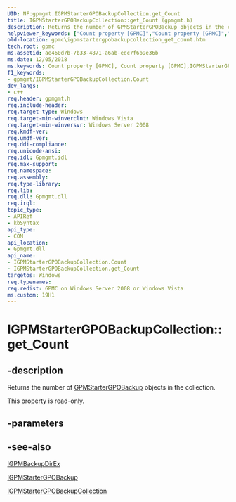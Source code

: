 ```yaml
---
UID: NF:gpmgmt.IGPMStarterGPOBackupCollection.get_Count
title: IGPMStarterGPOBackupCollection::get_Count (gpmgmt.h)
description: Returns the number of GPMStarterGPOBackup objects in the collection.helpviewer_keywords: ["Count property [GPMC]","Count property [GPMC]","IGPMStarterGPOBackupCollection interface","IGPMStarterGPOBackupCollection interface [GPMC]","Count property","IGPMStarterGPOBackupCollection.Count","IGPMStarterGPOBackupCollection.get_Count","IGPMStarterGPOBackupCollection::Count","IGPMStarterGPOBackupCollection::get_Count","_win32_igpmstartergpobackupcollection_get_count","get_Count","gpmc.igpmstartergpobackupcollection_get_count","gpmgmt/IGPMStarterGPOBackupCollection::Count","gpmgmt/IGPMStarterGPOBackupCollection::get_Count"]
old-location: gpmc\igpmstartergpobackupcollection_get_count.htm
tech.root: gpmc
ms.assetid: ae460d7b-7b33-4871-a6ab-edc7f6b9e36b
ms.date: 12/05/2018
ms.keywords: Count property [GPMC], Count property [GPMC],IGPMStarterGPOBackupCollection interface, IGPMStarterGPOBackupCollection interface [GPMC],Count property, IGPMStarterGPOBackupCollection.Count, IGPMStarterGPOBackupCollection.get_Count, IGPMStarterGPOBackupCollection::Count, IGPMStarterGPOBackupCollection::get_Count, _win32_igpmstartergpobackupcollection_get_count, get_Count, gpmc.igpmstartergpobackupcollection_get_count, gpmgmt/IGPMStarterGPOBackupCollection::Count, gpmgmt/IGPMStarterGPOBackupCollection::get_Count
f1_keywords:
- gpmgmt/IGPMStarterGPOBackupCollection.Count
dev_langs:
- c++
req.header: gpmgmt.h
req.include-header: 
req.target-type: Windows
req.target-min-winverclnt: Windows Vista
req.target-min-winversvr: Windows Server 2008
req.kmdf-ver: 
req.umdf-ver: 
req.ddi-compliance: 
req.unicode-ansi: 
req.idl: Gpmgmt.idl
req.max-support: 
req.namespace: 
req.assembly: 
req.type-library: 
req.lib: 
req.dll: Gpmgmt.dll
req.irql: 
topic_type:
- APIRef
- kbSyntax
api_type:
- COM
api_location:
- Gpmgmt.dll
api_name:
- IGPMStarterGPOBackupCollection.Count
- IGPMStarterGPOBackupCollection.get_Count
targetos: Windows
req.typenames: 
req.redist: GPMC on Windows Server 2008 or Windows Vista
ms.custom: 19H1
---
```


# IGPMStarterGPOBackupCollection::get_Count


## -description


Returns the number of 
<a href="https://docs.microsoft.com/previous-versions/windows/desktop/api/gpmgmt/nn-gpmgmt-igpmbackup">GPMStarterGPOBackup</a> objects in the collection.

This property is read-only.


## -parameters


## -see-also




<a href="https://docs.microsoft.com/previous-versions/windows/desktop/api/gpmgmt/nn-gpmgmt-igpmbackupdirex">IGPMBackupDirEx</a>



<a href="https://docs.microsoft.com/previous-versions/windows/desktop/api/gpmgmt/nn-gpmgmt-igpmstartergpobackup">IGPMStarterGPOBackup</a>



<a href="https://docs.microsoft.com/previous-versions/windows/desktop/api/gpmgmt/nn-gpmgmt-igpmstartergpobackupcollection">IGPMStarterGPOBackupCollection</a>
 

 

